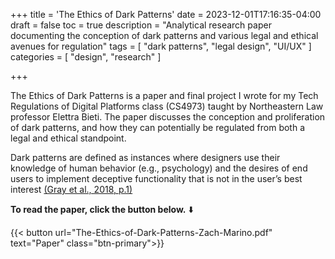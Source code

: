 +++
title = 'The Ethics of Dark Patterns'
date = 2023-12-01T17:16:35-04:00
draft = false
toc = true
description = "Analytical research paper documenting the conception of dark patterns and various legal and ethical avenues for regulation"
tags = [
    "dark patterns",
    "legal design",
    "UI/UX"
]
categories = [
    "design",
    "research"
]

+++

The Ethics of Dark Patterns is a paper and final project I wrote for my Tech Regulations of Digital Platforms class (CS4973) taught by Northeastern Law professor Elettra Bieti. The paper discusses the conception and proliferation of dark patterns, and how they can potentially be regulated from both a legal and ethical standpoint.

Dark patterns are defined as instances where designers use their knowledge of human behavior (e.g., psychology) and the desires of end users to implement deceptive functionality that is not in the user’s best interest [(Gray et al., 2018, p.1)](https://doi.org/10.1145/3173574.3174108)

**To read the paper, click the button below.** ⬇️

{{< button url="The-Ethics-of-Dark-Patterns-Zach-Marino.pdf" text="Paper" class="btn-primary">}}